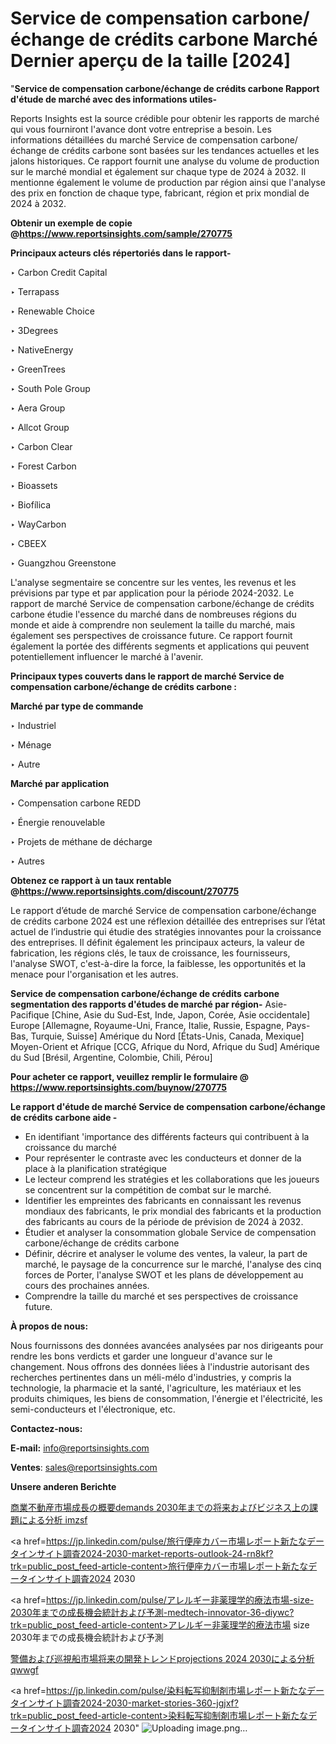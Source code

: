 # Service de compensation carbone/échange de crédits carbone Marché Dernier aperçu de la taille [2024]

"<strong>Service de compensation carbone/échange de crédits carbone Rapport d'étude de marché avec des informations utiles-</strong>

Reports Insights est la source crédible pour obtenir les rapports de marché qui vous fourniront l'avance dont votre entreprise a besoin. Les informations détaillées du marché Service de compensation carbone/échange de crédits carbone sont basées sur les tendances actuelles et les jalons historiques. Ce rapport fournit une analyse du volume de production sur le marché mondial et également sur chaque type de 2024 à 2032. Il mentionne également le volume de production par région ainsi que l'analyse des prix en fonction de chaque type, fabricant, région et prix mondial de 2024 à 2032.

<strong><b>Obtenir un exemple de copie @</b></strong><a href=https://www.reportsinsights.com/sample/270775><strong><b>https://www.reportsinsights.com/sample/270775</b></strong></a>

<b>Principaux acteurs clés répertoriés dans le rapport-</b>

<b> </b>‣ Carbon Credit Capital

‣ Terrapass

‣ Renewable Choice

‣ 3Degrees

‣ NativeEnergy

‣ GreenTrees

‣ South Pole Group

‣ Aera Group

‣ Allcot Group

‣ Carbon Clear

‣ Forest Carbon

‣ Bioassets

‣ Biofílica

‣ WayCarbon

‣ CBEEX

‣ Guangzhou Greenstone

L'analyse segmentaire se concentre sur les ventes, les revenus et les prévisions par type et par application pour la période 2024-2032. Le rapport de marché Service de compensation carbone/échange de crédits carbone étudie l'essence du marché dans de nombreuses régions du monde et aide à comprendre non seulement la taille du marché, mais également ses perspectives de croissance future. Ce rapport fournit également la portée des différents segments et applications qui peuvent potentiellement influencer le marché à l'avenir.

<strong>Principaux types couverts dans le rapport de marché Service de compensation carbone/échange de crédits carbone :</strong>

<strong>Marché par type de commande</strong>

‣ Industriel

‣ Ménage

‣ Autre

<strong>Marché par application</strong>

‣ Compensation carbone REDD

‣ Énergie renouvelable

‣ Projets de méthane de décharge

‣ Autres

<strong><b>Obtenez ce rapport à un taux rentable @</b></strong><a href=https://www.reportsinsights.com/discount/270775><strong><b>https://www.reportsinsights.com/discount/270775</b></strong></a>

Le rapport d’étude de marché Service de compensation carbone/échange de crédits carbone 2024 est une réflexion détaillée des entreprises sur l’état actuel de l’industrie qui étudie des stratégies innovantes pour la croissance des entreprises. Il définit également les principaux acteurs, la valeur de fabrication, les régions clés, le taux de croissance, les fournisseurs, l'analyse SWOT, c'est-à-dire la force, la faiblesse, les opportunités et la menace pour l'organisation et les autres.

<strong>Service de compensation carbone/échange de crédits carbone segmentation des rapports d'études de marché par région-</strong>
Asie-Pacifique [Chine, Asie du Sud-Est, Inde, Japon, Corée, Asie occidentale]
Europe [Allemagne, Royaume-Uni, France, Italie, Russie, Espagne, Pays-Bas, Turquie, Suisse]
Amérique du Nord [États-Unis, Canada, Mexique]
Moyen-Orient et Afrique [CCG, Afrique du Nord, Afrique du Sud]
Amérique du Sud [Brésil, Argentine, Colombie, Chili, Pérou]

<strong>Pour acheter ce rapport, veuillez remplir le formulaire @   <a href=https://www.reportsinsights.com/buynow/270775>https://www.reportsinsights.com/buynow/270775</a></strong>

<strong>Le rapport d'étude de marché Service de compensation carbone/échange de crédits carbone aide -</strong>
<ul>
  <li>En identifiant 'importance des différents facteurs qui contribuent à la croissance du marché</li>
  <li>Pour représenter le contraste avec les conducteurs et donner de la place à la planification stratégique</li>
  <li>Le lecteur comprend les stratégies et les collaborations que les joueurs se concentrent sur la compétition de combat sur le marché.</li>
  <li>Identifier les empreintes des fabricants en connaissant les revenus mondiaux des fabricants, le prix mondial des fabricants et la production des fabricants au cours de la période de prévision de 2024 à 2032.</li>
  <li>Étudier et analyser la consommation globale Service de compensation carbone/échange de crédits carbone</li>
  <li>Définir, décrire et analyser le volume des ventes, la valeur, la part de marché, le paysage de la concurrence sur le marché, l'analyse des cinq forces de Porter, l'analyse SWOT et les plans de développement au cours des prochaines années.</li>
  <li>Comprendre la taille du marché et ses perspectives de croissance future.</li>
</ul>
<strong>À propos de nous:</strong>

Nous fournissons des données avancées analysées par nos dirigeants pour rendre les bons verdicts et garder une longueur d'avance sur le changement. Nous offrons des données liées à l'industrie autorisant des recherches pertinentes dans un méli-mélo d'industries, y compris la technologie, la pharmacie et la santé, l'agriculture, les matériaux et les produits chimiques, les biens de consommation, l'énergie et l'électricité, les semi-conducteurs et l'électronique, etc.

<strong>Contactez-nous:</strong>

<strong>E-mail:</strong> <a href=mailto:info@reportsinsights.com>info@reportsinsights.com</a>

<strong>Ventes</strong>: <a href=mailto:sales@reportsinsights.com>sales@reportsinsights.com</a>

<strong>Unsere anderen Berichte</strong>

<a href=https://www.linkedin.com/pulse/商業不動産市場成長の概要demands-2030年までの将来およびビジネス上の課題による分析-imzsf/>商業不動産市場成長の概要demands 2030年までの将来およびビジネス上の課題による分析 imzsf</a>

<a href=https://jp.linkedin.com/pulse/旅行便座カバー市場レポート新たなデータインサイト調査2024-2030-market-reports-outlook-24-rn8kf?trk=public_post_feed-article-content>旅行便座カバー市場レポート新たなデータインサイト調査2024 2030</a>

<a href=https://jp.linkedin.com/pulse/アレルギー非薬理学的療法市場-size-2030年までの成長機会統計および予測-medtech-innovator-36-diywc?trk=public_post_feed-article-content>アレルギー非薬理学的療法市場 size 2030年までの成長機会統計および予測</a>

<a href=https://www.linkedin.com/pulse/警備および巡視船市場将来の開発トレンドprojections-2024-2030による分析-qwwgf/>警備および巡視船市場将来の開発トレンドprojections 2024 2030による分析 qwwgf</a>

<a href=https://jp.linkedin.com/pulse/染料転写抑制剤市場レポート新たなデータインサイト調査2024-2030-market-stories-360-jgjxf?trk=public_post_feed-article-content>染料転写抑制剤市場レポート新たなデータインサイト調査2024 2030</a>"
![Uploading image.png…]()
